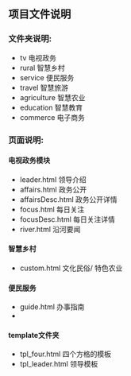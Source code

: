 ## 项目文件说明

### 文件夹说明:
- tv            电视政务
- rural         智慧乡村
- service       便民服务
- travel        智慧旅游
- agriculture   智慧农业
- education     智慧教育
- commerce      电子商务

###  页面说明:
#### 电视政务模块
- leader.html             领导介绍
- affairs.html            政务公开
- affairsDesc.html        政务公开详情
- focus.html              每日关注
- focusDesc.html          每日关注详情
- river.html              沿河要闻

#### 智慧乡村
- custom.html   文化民俗/ 特色农业

#### 便民服务
- guide.html    办事指南
-

#### template文件夹
- tpl_four.html       四个方格的模板
- tpl_leader.html         领导模板
